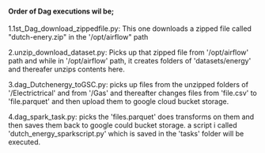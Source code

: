 #### Order of Dag executions wil be;

   1.1st_Dag_download_zippedfile.py: This one downloads a zipped file called "dutch-enery.zip" in the '/opt/airflow" path
   
   2.unzip_download_dataset.py: Picks up that zipped file from '/opt/airflow' path and while in '/opt/airflow' path, it creates 
     folders of 'datasets/energy' and thereafer unzips contents here.
     
   3.dag_Dutchenergy_toGSC.py: picks up files from the unzipped folders of '/Electrictrical' and from '/Gas' and thereafter changes
     files from 'file.csv' to 'file.parquet' and then upload them to google cloud bucket storage.
     
   4.dag_spark_task.py: picks the 'files.parquet' does transforms on them and then saves them back to google could bucket storage.
     a script i called 'dutch_energy_sparkscript.py' which is saved in the 'tasks' folder will be executed.
